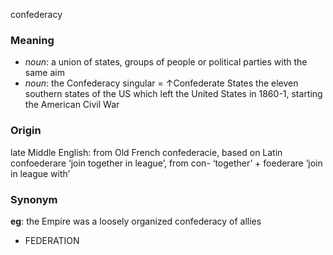 confederacy
### Meaning
+ _noun_: a union of states, groups of people or political parties with the same aim
+ _noun_: the Confederacy singular = ↑Confederate States the eleven southern states of the US which left the United States in 1860-1, starting the American Civil War

### Origin

late Middle English: from Old French confederacie, based on Latin confoederare ‘join together in league’, from con- ‘together’ + foederare ‘join in league with’

### Synonym

__eg__: the Empire was a loosely organized confederacy of allies

+ FEDERATION


